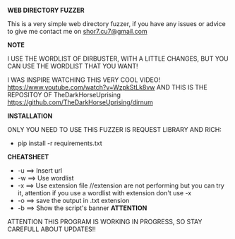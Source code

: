 ****WEB DIRECTORY FUZZER****

This is a very simple web directory fuzzer, if you have any issues or advice to give me contact me on shor7.cu7@gmail.com

****NOTE****

I USE THE WORDLIST OF DIRBUSTER, WITH A LITTLE CHANGES, BUT YOU CAN USE THE WORDLIST THAT YOU WANT!

I WAS INSPIRE WATCHING THIS VERY COOL VIDEO! https://www.youtube.com/watch?v=WzpkStLk8vw AND THIS IS THE REPOSITOY OF TheDarkHorseUprising https://github.com/TheDarkHorseUprising/dirnum



****INSTALLATION****

ONLY YOU NEED TO USE THIS FUZZER IS REQUEST LIBRARY AND RICH:

- pip install -r requirements.txt

****CHEATSHEET****

- -u ==> Insert url
- -w ==> Use wordlist
- -x ==> Use extension file                          //extension are not performing but you can try it, attention if you use a wordlist with extension don't use -x
- -o ==> save the output in .txt extension 
- -b ==> Show the script's banner
****ATTENTION****

ATTENTION THIS PROGRAM IS WORKING IN PROGRESS, SO STAY CAREFULL ABOUT UPDATES!!

